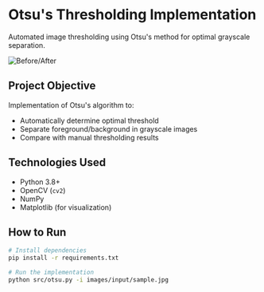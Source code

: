 # Otsu's Thresholding Implementation

Automated image thresholding using Otsu's method for optimal grayscale separation.

![Before/After](images/output/comparison.png)

## Project Objective
Implementation of Otsu's algorithm to:
- Automatically determine optimal threshold
- Separate foreground/background in grayscale images
- Compare with manual thresholding results

## Technologies Used
- Python 3.8+
- OpenCV (`cv2`)
- NumPy
- Matplotlib (for visualization)

## How to Run
```bash
# Install dependencies
pip install -r requirements.txt

# Run the implementation
python src/otsu.py -i images/input/sample.jpg
